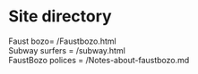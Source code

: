 # Site directory
Faust bozo= /Faustbozo.html
<br>Subway surfers = /subway.html
<br>FaustBozo polices = /Notes-about-faustbozo.md
